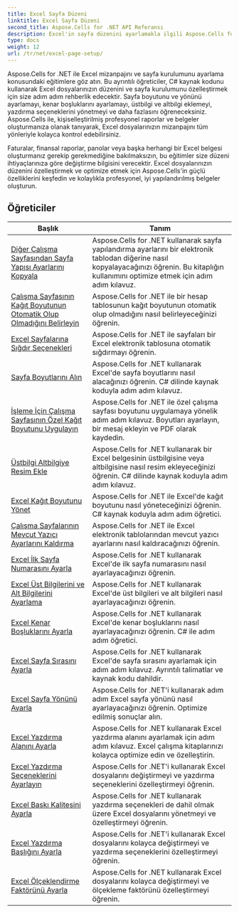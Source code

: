 ```yaml
---
title: Excel Sayfa Düzeni
linktitle: Excel Sayfa Düzeni
second_title: Aspose.Cells for .NET API Referansı
description: Excel'in sayfa düzenini ayarlamakla ilgili Aspose.Cells for .NET eğitimlerine göz atın. Excel dosyalarınızı kolaylıkla özelleştirin.
type: docs
weight: 12
url: /tr/net/excel-page-setup/
---
```

Aspose.Cells for .NET ile Excel mizanpajını ve sayfa kurulumunu ayarlama konusundaki eğitimlere göz atın. Bu ayrıntılı öğreticiler, C# kaynak kodunu kullanarak Excel dosyalarınızın düzenini ve sayfa kurulumunu özelleştirmek için size adım adım rehberlik edecektir. Sayfa boyutunu ve yönünü ayarlamayı, kenar boşluklarını ayarlamayı, üstbilgi ve altbilgi eklemeyi, yazdırma seçeneklerini yönetmeyi ve daha fazlasını öğreneceksiniz. Aspose.Cells ile, kişiselleştirilmiş profesyonel raporlar ve belgeler oluşturmanıza olanak tanıyarak, Excel dosyalarınızın mizanpajını tüm yönleriyle kolayca kontrol edebilirsiniz.

Faturalar, finansal raporlar, panolar veya başka herhangi bir Excel belgesi oluşturmanız gerekip gerekmediğine bakılmaksızın, bu eğitimler size düzeni ihtiyaçlarınıza göre değiştirme bilgisini verecektir. Excel dosyalarınızın düzenini özelleştirmek ve optimize etmek için Aspose.Cells'in güçlü özelliklerini keşfedin ve kolaylıkla profesyonel, iyi yapılandırılmış belgeler oluşturun.

## Öğreticiler 
| Başlık | Tanım |
| --- | --- |
| [Diğer Çalışma Sayfasından Sayfa Yapısı Ayarlarını Kopyala](./copy-page-setup-settings-from-other-worksheet/) | Aspose.Cells for .NET kullanarak sayfa yapılandırma ayarlarını bir elektronik tablodan diğerine nasıl kopyalayacağınızı öğrenin. Bu kitaplığın kullanımını optimize etmek için adım adım kılavuz. |  
| [Çalışma Sayfasının Kağıt Boyutunun Otomatik Olup Olmadığını Belirleyin](./determine-if-paper-size-of-worksheet-is-automatic/) | Aspose.Cells for .NET ile bir hesap tablosunun kağıt boyutunun otomatik olup olmadığını nasıl belirleyeceğinizi öğrenin. |  
| [Excel Sayfalarına Sığdır Seçenekleri](./fit-to-excel-pages-options/) | Aspose.Cells for .NET ile sayfaları bir Excel elektronik tablosuna otomatik sığdırmayı öğrenin. |  
| [Sayfa Boyutlarını Alın](./get-page-dimensions/) | Aspose.Cells for .NET kullanarak Excel'de sayfa boyutlarını nasıl alacağınızı öğrenin. C# dilinde kaynak koduyla adım adım kılavuz. |  
| [İşleme İçin Çalışma Sayfasının Özel Kağıt Boyutunu Uygulayın](./implement-custom-paper-size-of-worksheet-for-rendering/) | Aspose.Cells for .NET ile özel çalışma sayfası boyutunu uygulamaya yönelik adım adım kılavuz. Boyutları ayarlayın, bir mesaj ekleyin ve PDF olarak kaydedin. |  
| [Üstbilgi Altbilgiye Resim Ekle](./insert-image-in-header-footer/) | Aspose.Cells for .NET kullanarak bir Excel belgesinin üstbilgisine veya altbilgisine nasıl resim ekleyeceğinizi öğrenin. C# dilinde kaynak koduyla adım adım kılavuz. |  
| [Excel Kağıt Boyutunu Yönet](./manage-excel-paper-size/) | Aspose.Cells for .NET ile Excel'de kağıt boyutunu nasıl yöneteceğinizi öğrenin. C# kaynak koduyla adım adım öğretici. |  
| [Çalışma Sayfalarının Mevcut Yazıcı Ayarlarını Kaldırma](./remove-existing-printer-settings-of-worksheets/) | Aspose.Cells for .NET ile Excel elektronik tablolarından mevcut yazıcı ayarlarını nasıl kaldıracağınızı öğrenin. |  
| [Excel İlk Sayfa Numarasını Ayarla](./set-excel-first-page-number/) | Aspose.Cells for .NET kullanarak Excel'de ilk sayfa numarasını nasıl ayarlayacağınızı öğrenin. |  
| [Excel Üst Bilgilerini ve Alt Bilgilerini Ayarlama](./set-excel-headers-and-footers/) | Aspose.Cells for .NET kullanarak Excel'de üst bilgileri ve alt bilgileri nasıl ayarlayacağınızı öğrenin. |  
| [Excel Kenar Boşluklarını Ayarla](./set-excel-margins/) | Aspose.Cells for .NET kullanarak Excel'de kenar boşluklarını nasıl ayarlayacağınızı öğrenin. C# ile adım adım öğretici. |  
| [Excel Sayfa Sırasını Ayarla](./set-excel-page-order/) | Aspose.Cells for .NET kullanarak Excel'de sayfa sırasını ayarlamak için adım adım kılavuz. Ayrıntılı talimatlar ve kaynak kodu dahildir. |  
| [Excel Sayfa Yönünü Ayarla](./set-excel-page-orientation/) | Aspose.Cells for .NET'i kullanarak adım adım Excel sayfa yönünü nasıl ayarlayacağınızı öğrenin. Optimize edilmiş sonuçlar alın. |  
| [Excel Yazdırma Alanını Ayarla](./set-excel-print-area/) | Aspose.Cells for .NET kullanarak Excel yazdırma alanını ayarlamak için adım adım kılavuz. Excel çalışma kitaplarınızı kolayca optimize edin ve özelleştirin. |  
| [Excel Yazdırma Seçeneklerini Ayarlayın](./set-excel-print-options/) | Aspose.Cells for .NET'i kullanarak Excel dosyalarını değiştirmeyi ve yazdırma seçeneklerini özelleştirmeyi öğrenin. |  
| [Excel Baskı Kalitesini Ayarla](./set-excel-print-quality/) | Aspose.Cells for .NET kullanarak yazdırma seçenekleri de dahil olmak üzere Excel dosyalarını yönetmeyi ve özelleştirmeyi öğrenin. |  
| [Excel Yazdırma Başlığını Ayarla](./set-excel-print-title/) | Aspose.Cells for .NET'i kullanarak Excel dosyalarını kolayca değiştirmeyi ve yazdırma seçeneklerini özelleştirmeyi öğrenin. |  
| [Excel Ölçeklendirme Faktörünü Ayarla](./set-excel-scaling-factor/) | Aspose.Cells for .NET kullanarak Excel dosyalarını kolayca değiştirmeyi ve ölçekleme faktörünü özelleştirmeyi öğrenin. |  